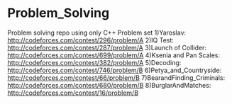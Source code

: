 # Problem_Solving
Problem solving repo using only C++
Problem set
1)Yaroslav: http://codeforces.com/contest/296/problem/A
2)IQ Test: http://codeforces.com/contest/287/problem/A
3)Launch of Collider: http://codeforces.com/contest/699/problem/A
4)Ksenia and Pan Scales: http://codeforces.com/contest/382/problem/A
5)Decoding: http://codeforces.com/contest/746/problem/B
6)Petya_and_Countryside: http://codeforces.com/contest/66/problem/B
7)BearandFinding_Criminals: http://codeforces.com/contest/680/problem/B
8)BurglarAndMatches: http://codeforces.com/contest/16/problem/B